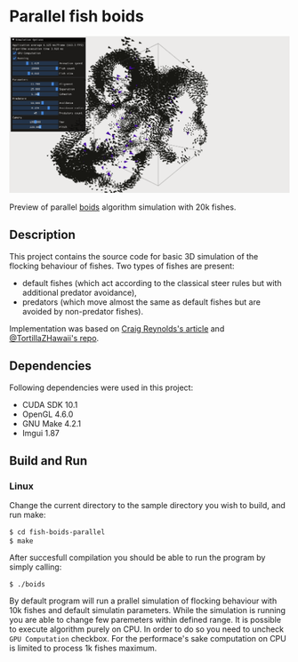 # Parallel fish boids

![Simulation preview](recordings/peek1.gif)

Preview of parallel [boids](https://en.wikipedia.org/wiki/Boids) algorithm simulation with 20k fishes.

## Description

This project contains the source code for basic 3D simulation of the flocking behaviour of fishes. Two types of fishes are present: 
- default fishes (which act according to the classical steer rules but with additional predator avoidance),
- predators (which move almost the same as default fishes but are avoided by non-predator fishes).

Implementation was based on [Craig Reynolds's article](http://www.red3d.com/cwr/boids/) and [@TortillaZHawaii's repo](https://github.com/TortillaZHawaii/fishes_cuda).

## Dependencies

Following dependencies were used in this project:

* CUDA SDK 10.1
* OpenGL 4.6.0
* GNU Make 4.2.1
* Imgui 1.87

## Build and Run
### Linux
Change the current directory to the sample directory you wish to build, and run make:
```
$ cd fish-boids-parallel
$ make
```
After succesfull compilation you should be able to run the program by simply calling:
```
$ ./boids
```
By default program will run a prallel simulation of flocking behaviour with 10k fishes and default simulatin parameters. While the simulation is running you are able to change few paremeters within defined range. 
It is possible to execute algorithm purely on CPU. In order to do so you need to uncheck `GPU Computation` checkbox. For the performace's sake computation on CPU is limited to process 1k fishes maximum.
